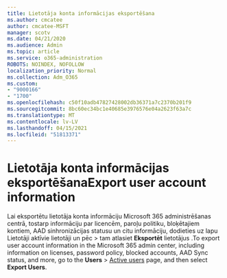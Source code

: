 ```yaml
---
title: Lietotāja konta informācijas eksportēšana
ms.author: cmcatee
author: cmcatee-MSFT
manager: scotv
ms.date: 04/21/2020
ms.audience: Admin
ms.topic: article
ms.service: o365-administration
ROBOTS: NOINDEX, NOFOLLOW
localization_priority: Normal
ms.collection: Adm_O365
ms.custom:
- "9000166"
- "1700"
ms.openlocfilehash: c50f10adb47827428002db36371a7c2370b201f9
ms.sourcegitcommit: 8bc60ec34bc1e40685e3976576e04a2623f63a7c
ms.translationtype: MT
ms.contentlocale: lv-LV
ms.lasthandoff: 04/15/2021
ms.locfileid: "51813371"
---
```

# <a name="export-user-account-information"></a><span data-ttu-id="25edf-102">Lietotāja konta informācijas eksportēšana</span><span class="sxs-lookup"><span data-stu-id="25edf-102">Export user account information</span></span>

<span data-ttu-id="25edf-103">Lai eksportētu lietotāja konta informāciju Microsoft 365 administrēšanas centrā, tostarp informāciju par licencēm, paroļu politiku, bloķētajiem kontiem, AAD sinhronizācijas statusu un citu informāciju, dodieties uz lapu Lietotāji aktīvie lietotāji un pēc  >  [](https://go.microsoft.com/fwlink/p/?linkid=834822) tam atlasiet **Eksportēt** lietotājus .</span><span class="sxs-lookup"><span data-stu-id="25edf-103">To export user account information in the Microsoft 365 admin center, including information on licenses, password policy, blocked accounts, AAD Sync status, and more, go to the **Users** > [Active users](https://go.microsoft.com/fwlink/p/?linkid=834822) page, and then select **Export Users**.</span></span>